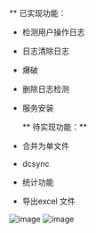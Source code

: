 ** 已实现功能：
- 检测用户操作日志
- 日志清除日志
- 爆破
- 删除日志检测
- 服务安装

  ** 待实现功能：**
- 合并为单文件
- dcsync
- 统计功能
- 导出excel 文件

![image](https://github.com/mabangde/winlogparser/assets/6219246/f873b6a6-1146-4c34-800e-a2df589ab25c)
![image](https://github.com/mabangde/winlogparser/assets/6219246/a8de0812-2cb5-4d53-a8d8-e40fdf29507c)

